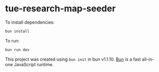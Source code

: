 # tue-research-map-seeder

To install dependencies:

```bash
bun install
```

To run:

```bash
bun run dev
```

This project was created using `bun init` in bun v1.1.10. [Bun](https://bun.sh) is a fast all-in-one JavaScript runtime.
